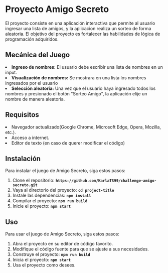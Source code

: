 <h1>Proyecto Amigo Secreto</h1>
<p>El proyecto consiste en una aplicación interactiva que permite al usuario ingresar una lista de amigos, y la aplicacion realiza un sorteo de forma aleatoria. El objetivo del proyecto es fortalecer las habilidades de lógica de programación adquiridos.</p>

## **Mecánica del Juego**
<li><b>Ingreso de nombres:</b> El usuario debe escribir una lista de nombres en un input.</li>
<li><b>Visualización de nombres:</b> Se mostrara en una lista los nombres ingresados por el usuario</li>
<li><b>Selección aleatoria:</b> Una vez que el usuario haya ingresado todos los nombres y presionado el botón "Sorteo Amigo", la aplicación elije un nombre de manera aleatoria.</li>

## **Requisitos**
<li>Navegador actualizado(Google Chrome, Microsoft Edge, Opera, Mozilla, etc.).</li>
<li>Acceso a internet.</li>
<li>Editor de texto (en caso de querer modificar el código) </li>

## **Instalación**

 Para instalar el juego de Amigo Secreto, siga estos pasos: 

1. Clone el repositorio: **`https://github.com/KarlaTS99/challenge-amigo-secreto.git`** 
2. Vaya al directorio del proyecto: **`cd project-title`** 
3. Instale las dependencias: **`npm install`** 
4. Compilar el proyecto: **`npm run build`** 
5. Inicie el proyecto: **`npm start`** 

## **Uso**

 Para usar el juego de Amigo Secreto, siga estos pasos: 

1. Abra el proyecto en su editor de código favorito. 
2. Modifique el código fuente para que se ajuste a sus necesidades. 
3. Construye el proyecto: **`npm run build`** 
4. Inicia el proyecto: **`npm start`** 
5. Usa el proyecto como desees. 
